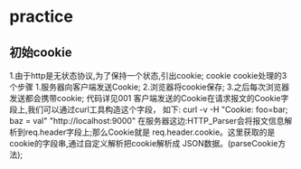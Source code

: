 practice
=====
初始cookie
------
1.由于http是无状态协议,为了保持一个状态,引出cookie;
cookie
	cookie处理的3个步骤
	1.服务器向客户端发送Cookie;
	2.浏览器将cookie保存;
	3.之后每次浏览器发送都会携带cookie;
代码详见001
	客户端发送的Cookie在请求报文的Cookie字段上,我们可以通过curl工具构造这个字段，
	如下:
	curl -v -H "Cookie: foo=bar; baz = val" "http://localhost:9000"
	在服务器这边:HTTP_Parser会将报文信息解析到req.header字段上;那么Cookie就是
	req.header.cookie。这里获取的是cookie的字段串,通过自定义解析把cookie解析成
	JSON数据。(parseCookie方法);
